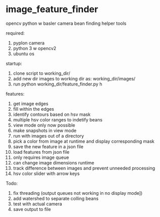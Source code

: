 # image_feature_finder
opencv python w basler camera bean finding helper tools

required:
1. pyplon camera
2. python 3 w opencv2
3. ubuntu os

startup:
1. clone script to working_dir/
2. add new dir images to working dir as: working_dir/images/
3. run python working_dir/feature_finder.py h


features:
1. get image edges
2. fill within the edges
3. identify contours based on hsv mask
4. multiple hsv color ranges to indetify beans
5. view mode only now possible
6. make snapshots in view mode
7. run with images out of a directory
8. pick a color from image at runtime and display corresponding mask
9. save the new feature in a json file
10. load features from json file
11. only requires image queue
12. can change image dimensions runtime
13. track difference between images and prevent unneeded processing
14. hsv color slider with arrow keys


Todo:
 
1. fix threading (output queues not working in no display mode])
2. add watershed to separate colling beans
3. test with actual camera
4. save output to file
